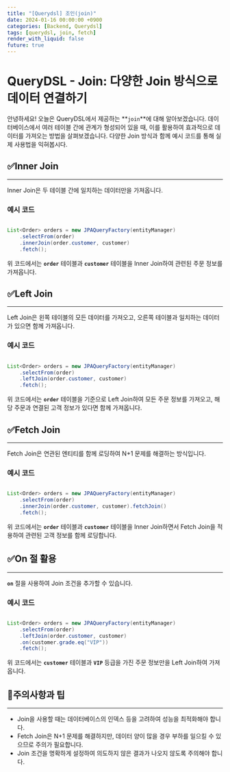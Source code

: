 ```yaml
---
title: "[Querydsl] 조인(join)"
date: 2024-01-16 00:00:00 +0900
categories: [Backend, Querydsl]
tags: [querydsl, join, fetch]
render_with_liquid: false
future: true
---
```


# **QueryDSL - Join: 다양한 Join 방식으로 데이터 연결하기**

안녕하세요! 오늘은 QueryDSL에서 제공하는 **`join`**에 대해 알아보겠습니다. 데이터베이스에서 여러 테이블 간에 관계가 형성되어 있을 때, 이를 활용하여 효과적으로 데이터를 가져오는 방법을 살펴보겠습니다. 다양한 Join 방식과 함께 예시 코드를 통해 실제 사용법을 익혀봅시다.

## ✅**Inner Join**

---

Inner Join은 두 테이블 간에 일치하는 데이터만을 가져옵니다.

### **예시 코드**

```java

List<Order> orders = new JPAQueryFactory(entityManager)
    .selectFrom(order)
    .innerJoin(order.customer, customer)
    .fetch();

```

위 코드에서는 **`order`** 테이블과 **`customer`** 테이블을 Inner Join하여 관련된 주문 정보를 가져옵니다.

## ✅**Left Join**

---

Left Join은 왼쪽 테이블의 모든 데이터를 가져오고, 오른쪽 테이블과 일치하는 데이터가 있으면 함께 가져옵니다.

### **예시 코드**

```java

List<Order> orders = new JPAQueryFactory(entityManager)
    .selectFrom(order)
    .leftJoin(order.customer, customer)
    .fetch();

```

위 코드에서는 **`order`** 테이블을 기준으로 Left Join하여 모든 주문 정보를 가져오고, 해당 주문과 연결된 고객 정보가 있다면 함께 가져옵니다.

## ✅**Fetch Join**

---

Fetch Join은 연관된 엔티티를 함께 로딩하여 N+1 문제를 해결하는 방식입니다.

### **예시 코드**

```java

List<Order> orders = new JPAQueryFactory(entityManager)
    .selectFrom(order)
    .innerJoin(order.customer, customer).fetchJoin()
    .fetch();

```

위 코드에서는 **`order`** 테이블과 **`customer`** 테이블을 Inner Join하면서 Fetch Join을 적용하여 관련된 고객 정보를 함께 로딩합니다.

## ✅**On 절 활용**

---

**`on`** 절을 사용하여 Join 조건을 추가할 수 있습니다.

### **예시 코드**

```java

List<Order> orders = new JPAQueryFactory(entityManager)
    .selectFrom(order)
    .leftJoin(order.customer, customer)
    .on(customer.grade.eq("VIP"))
    .fetch();

```

위 코드에서는 **`customer`** 테이블과 **`VIP`** 등급을 가진 주문 정보만을 Left Join하여 가져옵니다.

## 📌**주의사항과 팁**

---

- Join을 사용할 때는 데이터베이스의 인덱스 등을 고려하여 성능을 최적화해야 합니다.
- Fetch Join은 N+1 문제를 해결하지만, 데이터 양이 많을 경우 부하를 일으킬 수 있으므로 주의가 필요합니다.
- Join 조건을 명확하게 설정하여 의도하지 않은 결과가 나오지 않도록 주의해야 합니다.